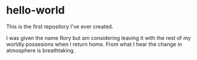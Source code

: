 # hello-world
This is the first repository I've ever created.


I was given the name Rory but am considering leaving it with the rest of my worldly possesions when I return home. 
From what I hear the change in atmosphere is breathtaking.
